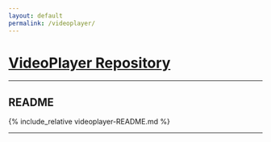 ```yaml
---
layout: default
permalink: /videoplayer/
---
```

<h1 id="readme"><a href="//trevelopment.win/videoplayergithub">VideoPlayer Repository</a></h1>
<hr>
<h2>README</h2>
{% include_relative videoplayer-README.md %}
<hr>
<!--h2 id="changelog"></h2>

<hr-->
<!--div class="home">

  <h1 class="page-heading">Posts</h1>

  <ul class="post-list">
    {% for post in site.posts %}
      <li>
        <span class="post-meta">{{ post.date | date: "%b %-d, %Y" }}</span>

        <h2>
          <a class="post-link" href="{{ post.url | prepend: site.baseurl }}">{{ post.title }}</a>
        </h2>
      </li>
    {% endfor %}
  </ul>

  <p class="rss-subscribe">subscribe <a href="{{ "/feed.xml" | prepend: site.baseurl }}">via RSS</a></p>

</div-->
